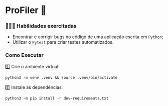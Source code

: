 # ProFiler 📑

### 👩🏻‍💻 Habilidades exercitadas
* Encontrar e corrigir bugs no código de uma aplicação escrita em `Python`;
* Utilizar o `Pytest` para criar testes automatizados.

### Como Executar
1️⃣ Crie o ambiente virtual:
```
python3 -m venv .venv && source .venv/bin/activate
```
2️⃣ Instale as dependências:
```
python3 -m pip install -r dev-requirements.txt
```
